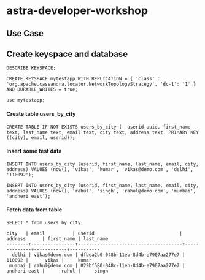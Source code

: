 # astra-developer-workshop

## Use Case 


## Create keyspace and database
`DESCRIBE KEYSPACE;`

`CREATE KEYSPACE mytestapp WITH REPLICATION = { 'class' : 'org.apache.cassandra.locator.NetworkTopologyStrategy', 'dc-1': '1' } AND DURABLE_WRITES = true;`

`use mytestapp;`

#### Create table users_by_city
`CREATE TABLE IF NOT EXISTS users_by_city ( 
	userid uuid,
	first_name text,
	last_name text,
	email text,
	city text,
	address text,
	PRIMARY KEY ((city), email, userid));`
  
 #### Insert some test data
  `INSERT INTO users_by_city (userid, first_name, last_name, email, city, address)
VALUES (now(), 'vikas', 'kumar', 'vikas@demo.com', 'delhi', '110092');`

`INSERT INTO users_by_city (userid, first_name, last_name, email, city, address)
VALUES (now(), 'rahul', 'singh', 'rahul@demo.com', 'mumbai', 'andheri east');`

#### Fetch data from table 
`SELECT * from users_by_city;`

```
city   | email          | userid                               | address      | first_name | last_name
--------+----------------+--------------------------------------+--------------+------------+-----------
  delhi | vikas@demo.com | dfbea2b0-048b-11eb-8d4b-e7907aa277e7 |       110092 |      vikas |     kumar
 mumbai | rahul@demo.com | 029bf580-048c-11eb-8d4b-e7907aa277e7 | andheri east |      rahul |     singh
 
 ```
 
